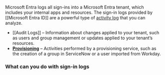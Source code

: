 Microsoft Entra logs all sign-ins into a Microsoft Entra tenant, which includes your internal apps and resources. The sign-in logs provided by [[Microsoft Entra ID]] are a powerful type of [activity log](https://learn.microsoft.com/en-us/entra/identity/monitoring-health/overview-monitoring-health) that you can analyze.
- [[Audit Logs]] – Information about changes applied to your tenant, such as users and group management or updates applied to your tenant’s resources.
- **[Provisioning](https://learn.microsoft.com/en-us/entra/identity/monitoring-health/concept-provisioning-logs)** – Activities performed by a provisioning service, such as the creation of a group in ServiceNow or a user imported from Workday.
### What can you do with sign-in logs